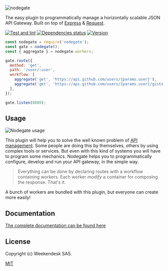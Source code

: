 ![nodegate](docs/assets/images/readme-logo.png)

The easy plugin to programmatically manage a horizontally scalable JSON API Gateway. Built on top of
[Express](url-express) & [Request](url-request).

[![Test and lint][github-badge]][github-url]
[![Dependencies status][david-badge]][david-url]
[![Version][version-badge]][version-url]

```js
const nodegate = require('nodegate');
const gate = nodegate();
const { aggregate } = nodegate.workers;

gate.route({
  method: 'get',
  path: '/user/:user',
  workflow: [
    aggregate('get', 'https://api.github.com/users/{params.user}'),
    aggregate('get', 'https://api.github.com/users/{params.user}/gists'),
  ],
});

gate.listen(8080);
```

## Usage

![Nodegate usage](docs/assets/images/readme-schema.png)

This plugin will help you to solve the well known problem of [API management][url-wiki-api-management].
Some people are doing this by themselves, others by using complex tools or services. But even with
this kind of systems you will have to program some mechanics. Nodegate helps you to
programmatically configure, develop and run your API gateway, in the simple way.

> Everything can be done by declaring routes with a workflow containing workers. Each worker
> _modify_ a container for composing the response. That's it.

A bunch of workers are bundled with this plugin, but everyone can create more easily!

## Documentation

[The complete documentation can be found here](https://weekendesk.github.io/nodegate)

## License

Copyright (c) Weekendesk SAS.

[MIT](LICENSE)

[github-badge]: https://github.com/weekendesk/nodegate/actions/workflows/test.yml/badge.svg?event=push
[github-url]: https://github.com/weekendesk/nodegate/actions/workflows/test.yml
[david-badge]: https://david-dm.org/weekendesk/nodegate/status.svg
[david-url]: https://david-dm.org/weekendesk/nodegate
[version-badge]: https://badge.fury.io/js/nodegate.svg
[version-url]: https://badge.fury.io/js/nodegate
[url-express]: https://expressjs.com/
[url-request]: https://github.com/request/request
[url-wiki-api-management]: https://en.wikipedia.org/wiki/API_management
